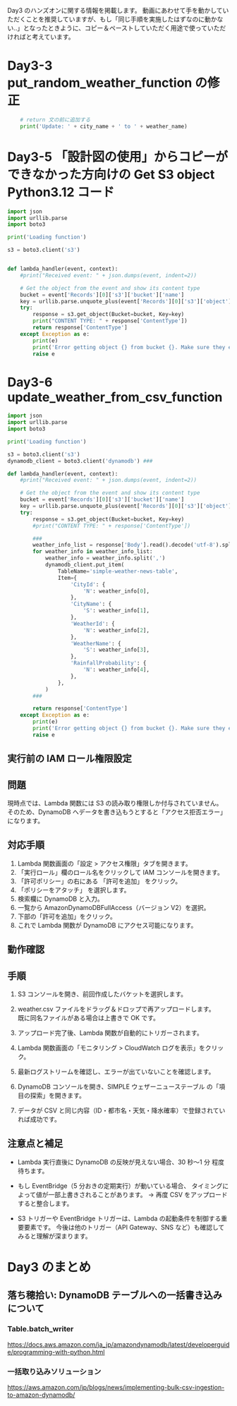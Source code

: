 Day3 のハンズオンに関する情報を掲載します。
動画にあわせて手を動かしていただくことを推奨していますが、もし「同じ手順を実施したはずなのに動かない..」となったときように、コピー＆ペーストしていただく用途で使っていただければと考えています。

# Day3-3 put_random_weather_function の修正

```py
    # return 文の前に追加する
    print('Update: ' + city_name + ' to ' + weather_name)
```

# Day3-5 「設計図の使用」からコピーができなかった方向けの Get S3 object Python3.12 コード

```py
import json
import urllib.parse
import boto3

print('Loading function')

s3 = boto3.client('s3')


def lambda_handler(event, context):
    #print("Received event: " + json.dumps(event, indent=2))

    # Get the object from the event and show its content type
    bucket = event['Records'][0]['s3']['bucket']['name']
    key = urllib.parse.unquote_plus(event['Records'][0]['s3']['object']['key'], encoding='utf-8')
    try:
        response = s3.get_object(Bucket=bucket, Key=key)
        print("CONTENT TYPE: " + response['ContentType'])
        return response['ContentType']
    except Exception as e:
        print(e)
        print('Error getting object {} from bucket {}. Make sure they exist and your bucket is in the same region as this function.'.format(key, bucket))
        raise e

```

# Day3-6 update_weather_from_csv_function

```py
import json
import urllib.parse
import boto3

print('Loading function')

s3 = boto3.client('s3')
dynamodb_client = boto3.client('dynamodb') ###

def lambda_handler(event, context):
    #print("Received event: " + json.dumps(event, indent=2))

    # Get the object from the event and show its content type
    bucket = event['Records'][0]['s3']['bucket']['name']
    key = urllib.parse.unquote_plus(event['Records'][0]['s3']['object']['key'], encoding='utf-8')
    try:
        response = s3.get_object(Bucket=bucket, Key=key)
        #print("CONTENT TYPE: " + response['ContentType'])

        ###
        weather_info_list = response['Body'].read().decode('utf-8').splitlines()
        for weather_info in weather_info_list:
            weather_info = weather_info.split(',')
            dynamodb_client.put_item(
                TableName='simple-weather-news-table',
                Item={
                    'CityId': {
                        'N': weather_info[0],
                    },
                    'CityName': {
                        'S': weather_info[1],
                    },
                    'WeatherId': {
                        'N': weather_info[2],
                    },
                    'WeatherName': {
                        'S': weather_info[3],
                    },
                    'RainfallProbability': {
                        'N': weather_info[4],
                    },
                },
            )
        ###

        return response['ContentType']
    except Exception as e:
        print(e)
        print('Error getting object {} from bucket {}. Make sure they exist and your bucket is in the same region as this function.'.format(key, bucket))
        raise e
```

## 実行前の IAM ロール権限設定

## 問題

現時点では、Lambda 関数には S3 の読み取り権限しか付与されていません。
そのため、DynamoDB へデータを書き込もうとすると「アクセス拒否エラー」になります。

## 対応手順

1. Lambda 関数画面の「設定 > アクセス権限」タブを開きます。
2. 「実行ロール」欄のロール名をクリックして IAM コンソールを開きます。
3. 「許可ポリシー」の右にある 「許可を追加」 をクリック。
4. 「ポリシーをアタッチ」 を選択します。
5. 検索欄に DynamoDB と入力。
6. 一覧から AmazonDynamoDBFullAccess（バージョン V2）を選択。
7. 下部の「許可を追加」をクリック。
8. これで Lambda 関数が DynamoDB にアクセス可能になります。

## 動作確認

## 手順

1. S3 コンソールを開き、前回作成したバケットを選択します。

2. weather.csv ファイルをドラッグ＆ドロップで再アップロードします。  
   既に同名ファイルがある場合は上書きで OK です。
3. アップロード完了後、Lambda 関数が自動的にトリガーされます。
4. Lambda 関数画面の「モニタリング > CloudWatch ログを表示」をクリック。
5. 最新ログストリームを確認し、エラーが出ていないことを確認します。
6. DynamoDB コンソールを開き、SIMPLE ウェザーニューステーブル の「項目の探索」を開きます。
7. データが CSV と同じ内容（ID・都市名・天気・降水確率）で登録されていれば成功です。

## 注意点と補足

- Lambda 実行直後に DynamoDB の反映が見えない場合、30 秒〜1 分 程度待ちます。

- もし EventBridge（5 分おきの定期実行）が動いている場合、
  タイミングによって値が一部上書きされることがあります。
  → 再度 CSV をアップロードすると整合します。

- S3 トリガーや EventBridge トリガーは、Lambda の起動条件を制御する重要要素です。
  今後は他のトリガー（API Gateway、SNS など）も確認してみると理解が深まります。

# Day3 のまとめ

## 落ち穂拾い: DynamoDB テーブルへの一括書き込みについて

### Table.batch_writer

https://docs.aws.amazon.com/ja_jp/amazondynamodb/latest/developerguide/programming-with-python.html

### 一括取り込みソリューション

https://aws.amazon.com/jp/blogs/news/implementing-bulk-csv-ingestion-to-amazon-dynamodb/
